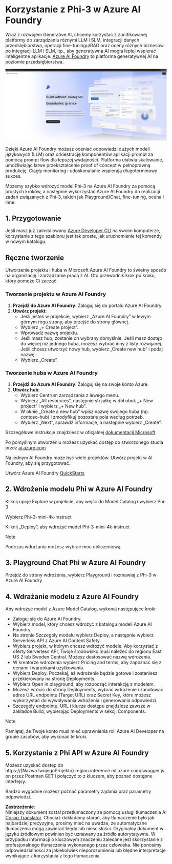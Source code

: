 <!--
CO_OP_TRANSLATOR_METADATA:
{
  "original_hash": "3a1e48b628022485aac989c9f733e792",
  "translation_date": "2025-07-17T05:23:21+00:00",
  "source_file": "md/02.QuickStart/AzureAIFoundry_QuickStart.md",
  "language_code": "pl"
}
-->
# **Korzystanie z Phi-3 w Azure AI Foundry**

Wraz z rozwojem Generative AI, chcemy korzystać z zunifikowanej platformy do zarządzania różnymi LLM i SLM, integracji danych przedsiębiorstwa, operacji fine-tuningu/RAG oraz oceny różnych biznesów po integracji LLM i SLM, itp., aby generatywna AI mogła lepiej wspierać inteligentne aplikacje. [Azure AI Foundry](https://ai.azure.com) to platforma generatywnej AI na poziomie przedsiębiorstwa.

![aistudo](../../../../translated_images/aifoundry_home.f28a8127c96c7d93d6fb1d0a69b635bc36834da1f0615d7d2b8be216021d9eeb.pl.png)

Dzięki Azure AI Foundry możesz oceniać odpowiedzi dużych modeli językowych (LLM) oraz orkiestrację komponentów aplikacji prompt za pomocą prompt flow dla lepszej wydajności. Platforma ułatwia skalowanie, umożliwiając łatwe przekształcenie proof of concept w pełnoprawną produkcję. Ciągły monitoring i udoskonalanie wspierają długoterminowy sukces.

Możemy szybko wdrożyć model Phi-3 na Azure AI Foundry za pomocą prostych kroków, a następnie wykorzystać Azure AI Foundry do realizacji zadań związanych z Phi-3, takich jak Playground/Chat, fine-tuning, ocena i inne.

## **1. Przygotowanie**

Jeśli masz już zainstalowany [Azure Developer CLI](https://learn.microsoft.com/azure/developer/azure-developer-cli/overview?WT.mc_id=aiml-138114-kinfeylo) na swoim komputerze, korzystanie z tego szablonu jest tak proste, jak uruchomienie tej komendy w nowym katalogu.

## Ręczne tworzenie

Utworzenie projektu i huba w Microsoft Azure AI Foundry to świetny sposób na organizację i zarządzanie pracą z AI. Oto przewodnik krok po kroku, który pomoże Ci zacząć:

### Tworzenie projektu w Azure AI Foundry

1. **Przejdź do Azure AI Foundry**: Zaloguj się do portalu Azure AI Foundry.
2. **Utwórz projekt**:
   - Jeśli jesteś w projekcie, wybierz „Azure AI Foundry” w lewym górnym rogu strony, aby przejść do strony głównej.
   - Wybierz „+ Create project”.
   - Wprowadź nazwę projektu.
   - Jeśli masz hub, zostanie on wybrany domyślnie. Jeśli masz dostęp do więcej niż jednego huba, możesz wybrać inny z listy rozwijanej. Jeśli chcesz utworzyć nowy hub, wybierz „Create new hub” i podaj nazwę.
   - Wybierz „Create”.

### Tworzenie huba w Azure AI Foundry

1. **Przejdź do Azure AI Foundry**: Zaloguj się na swoje konto Azure.
2. **Utwórz hub**:
   - Wybierz Centrum zarządzania z lewego menu.
   - Wybierz „All resources”, następnie strzałkę w dół obok „+ New project” i wybierz „+ New hub”.
   - W oknie „Create a new hub” wpisz nazwę swojego huba (np. contoso-hub) i zmodyfikuj pozostałe pola według potrzeb.
   - Wybierz „Next”, sprawdź informacje, a następnie wybierz „Create”.

Szczegółowe instrukcje znajdziesz w oficjalnej [dokumentacji Microsoft](https://learn.microsoft.com/azure/ai-studio/how-to/create-projects).

Po pomyślnym utworzeniu możesz uzyskać dostęp do stworzonego studia przez [ai.azure.com](https://ai.azure.com/)

Na jednym AI Foundry może być wiele projektów. Utwórz projekt w AI Foundry, aby się przygotować.

Utwórz Azure AI Foundry [QuickStarts](https://learn.microsoft.com/azure/ai-studio/quickstarts/get-started-code)


## **2. Wdrożenie modelu Phi w Azure AI Foundry**

Kliknij opcję Explore w projekcie, aby wejść do Model Catalog i wybierz Phi-3

Wybierz Phi-3-mini-4k-instruct

Kliknij „Deploy”, aby wdrożyć model Phi-3-mini-4k-instruct

> [!NOTE]
>
> Podczas wdrażania możesz wybrać moc obliczeniową

## **3. Playground Chat Phi w Azure AI Foundry**

Przejdź do strony wdrożenia, wybierz Playground i rozmawiaj z Phi-3 w Azure AI Foundry

## **4. Wdrażanie modelu z Azure AI Foundry**

Aby wdrożyć model z Azure Model Catalog, wykonaj następujące kroki:

- Zaloguj się do Azure AI Foundry.
- Wybierz model, który chcesz wdrożyć z katalogu modeli Azure AI Foundry.
- Na stronie Szczegóły modelu wybierz Deploy, a następnie wybierz Serverless API z Azure AI Content Safety.
- Wybierz projekt, w którym chcesz wdrożyć modele. Aby korzystać z oferty Serverless API, Twoje środowisko musi należeć do regionu East US 2 lub Sweden Central. Możesz dostosować nazwę wdrożenia.
- W kreatorze wdrożenia wybierz Pricing and terms, aby zapoznać się z cenami i warunkami użytkowania.
- Wybierz Deploy. Poczekaj, aż wdrożenie będzie gotowe i zostaniesz przekierowany na stronę Deployments.
- Wybierz Open in playground, aby rozpocząć interakcję z modelem.
- Możesz wrócić do strony Deployments, wybrać wdrożenie i zanotować adres URL endpointu (Target URL) oraz Secret Key, które możesz wykorzystać do wywoływania wdrożenia i generowania odpowiedzi.
- Szczegóły endpointu, URL i klucze dostępu znajdziesz zawsze w zakładce Build, wybierając Deployments w sekcji Components.

> [!NOTE]
> Pamiętaj, że Twoje konto musi mieć uprawnienia roli Azure AI Developer na grupie zasobów, aby wykonać te kroki.

## **5. Korzystanie z Phi API w Azure AI Foundry**

Możesz uzyskać dostęp do https://{NazwaTwojegoProjektu}.region.inference.ml.azure.com/swagger.json przez Postman GET i połączyć to z kluczem, aby poznać dostępne interfejsy.

Bardzo wygodnie możesz poznać parametry żądania oraz parametry odpowiedzi.

**Zastrzeżenie**:  
Niniejszy dokument został przetłumaczony za pomocą usługi tłumaczenia AI [Co-op Translator](https://github.com/Azure/co-op-translator). Chociaż dokładamy starań, aby tłumaczenie było jak najbardziej precyzyjne, prosimy mieć na uwadze, że automatyczne tłumaczenia mogą zawierać błędy lub nieścisłości. Oryginalny dokument w języku źródłowym powinien być uznawany za źródło autorytatywne. W przypadku informacji o kluczowym znaczeniu zalecane jest skorzystanie z profesjonalnego tłumaczenia wykonanego przez człowieka. Nie ponosimy odpowiedzialności za jakiekolwiek nieporozumienia lub błędne interpretacje wynikające z korzystania z tego tłumaczenia.